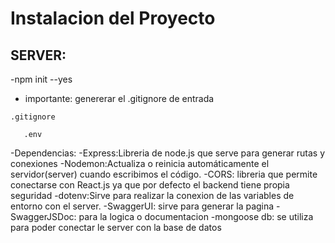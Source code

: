 # Instalacion del Proyecto

## SERVER:

-npm init --yes

- importante: genererar el .gitignore de entrada

`.gitignore`

```node_modules/
   .env
```

-Dependencias:
-Express:Libreria de node.js que serve para generar rutas y conexiones
-Nodemon:Actualiza o reinicia automáticamente el servidor(server) cuando escribimos el código.
-CORS: libreria que permite conectarse con React.js ya que por defecto el backend tiene propia seguridad
-dotenv:Sirve para realizar la conexion de las variables de entorno con el server.
-SwaggerUI: sirve para generar la pagina
-SwaggerJSDoc: para la logica o documentacion
-mongoose db: se utiliza para poder conectar le server con la base de datos
